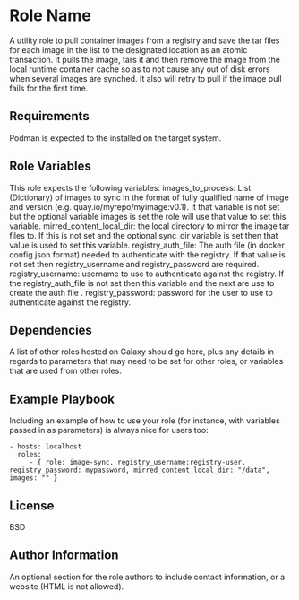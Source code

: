 Role Name
=========

A utility role to pull container images from a registry and save the tar files for each image in the list to the designated location as an atomic transaction.
It pulls the image, tars it and then remove the image from the local runtime container cache so as to not cause any out of disk errors 
when several images are synched. It also will retry to pull if the image pull fails for the first time. 

Requirements
------------

Podman is expected to the installed on the target system.

Role Variables
--------------
This role expects the following variables:
images_to_process: List (Dictionary) of images to sync in the format of fully qualified name of image and version (e.g. quay.io/myrepo/myimage:v0.1). It that variable is not set but the optional variable images is set the role will use that value to set this variable.
mirred_content_local_dir: the local directory to mirror the image tar files to. If this is not set and the optional sync_dir variable is set then that value is used to set this variable.
registry_auth_file: The auth file (in docker config json format) needed to authenticate with the registry. If that value is not set then registry_username and registry_password are required.
registry_username: username to use to authenticate against the registry. If the registry_auth_file is not set then this variable and the next are use to create the auth file .
registry_password: password for the user to use to authenticate against the registry.


Dependencies
------------

A list of other roles hosted on Galaxy should go here, plus any details in regards to parameters that may need to be set for other roles, or variables that are used from other roles.

Example Playbook
----------------

Including an example of how to use your role (for instance, with variables passed in as parameters) is always nice for users too:

    - hosts: localhost 
      roles:
         - { role: image-sync, registry_username:registry-user, registry_password: mypassword, mirred_content_local_dir: "/data", images: "" }

License
-------

BSD

Author Information
------------------

An optional section for the role authors to include contact information, or a website (HTML is not allowed).
